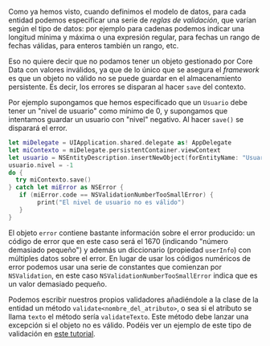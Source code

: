 
Como ya hemos visto, cuando definimos el modelo de datos, para cada entidad podemos especificar una serie de *reglas de validación*, que varían según el tipo de datos: por ejemplo para cadenas podemos indicar una longitud mínima y máxima o una expresión regular, para fechas un rango de fechas válidas, para enteros también un rango, etc.

Eso no quiere decir que no podamos tener un objeto gestionado por Core Data con valores inválidos, ya que de lo único que se asegura el *framework* es que un objeto no válido no se puede guardar en el almacenamiento persistente. Es decir, los errores se disparan al hacer `save` del contexto.

Por ejemplo supongamos que hemos especificado que un `Usuario` debe tener un "nivel de usuario" como mínimo de 0, y supongamos que intentamos guardar un usuario con "nivel" negativo. Al hacer `save()` se disparará el error. 

```swift
let miDelegate = UIApplication.shared.delegate as! AppDelegate
let miContexto = miDelegate.persistentContainer.viewContext
let usuario = NSEntityDescription.insertNewObject(forEntityName: "Usuario", into: miContexto) as! Usuario
usuario.nivel = -1
do {
  try miContexto.save()
} catch let miError as NSError {
   if (miError.code == NSValidationNumberTooSmallError) {
        print("El nivel de usuario no es válido")
   }
}
```

El objeto `error` contiene bastante información sobre el error producido: un código de error que en este caso será el 1670 (indicando "número demasiado pequeño") y además un diccionario (propiedad `userInfo`) con múltiples datos sobre el error. En lugar de usar los códigos numéricos de error podemos usar una serie de constantes que comienzan por `NSValidation`, en este caso `NSValidationNumberTooSmallError` indica que es un valor demasiado pequeño.

Podemos escribir nuestros propios validadores añadiéndole a la clase de la entidad un método `validate<nombre_del_atributo>`, o sea si el atributo se llama `texto` el método sería `validateTexto`. Este método debe lanzar una excepción si el objeto no es válido. Podéis ver un ejemplo de este tipo de validación en [este tutorial](https://code.tutsplus.com/tutorials/data-validation-with-core-data-advanced-constraints--cms-26623).